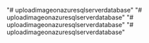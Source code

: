"# uploadimageonazuresqlserverdatabase" 
"# uploadimageonazuresqlserverdatabase" 
"# uploadimageonazuresqlserverdatabase" 
"# uploadimageonazuresqlserverdatabase" 
